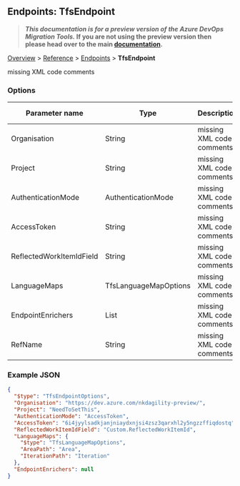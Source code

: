 ## Endpoints: TfsEndpoint

>**_This documentation is for a preview version of the Azure DevOps Migration Tools._ If you are not using the preview version then please head over to the main [documentation](https://nkdagility.github.io/azure-devops-migration-tools).**

[Overview](.././index.md) > [Reference](../index.md) > [Endpoints](./index.md) > **TfsEndpoint**

missing XML code comments

### Options

| Parameter name         | Type    | Description                              | Default Value                            |
|------------------------|---------|------------------------------------------|------------------------------------------|
| Organisation | String | missing XML code comments | missing XML code comments |
| Project | String | missing XML code comments | missing XML code comments |
| AuthenticationMode | AuthenticationMode | missing XML code comments | missing XML code comments |
| AccessToken | String | missing XML code comments | missing XML code comments |
| ReflectedWorkItemIdField | String | missing XML code comments | missing XML code comments |
| LanguageMaps | TfsLanguageMapOptions | missing XML code comments | missing XML code comments |
| EndpointEnrichers | List | missing XML code comments | missing XML code comments |
| RefName | String | missing XML code comments | missing XML code comments |


### Example JSON

```JSON
{
  "$type": "TfsEndpointOptions",
  "Organisation": "https://dev.azure.com/nkdagility-preview/",
  "Project": "NeedToSetThis",
  "AuthenticationMode": "AccessToken",
  "AccessToken": "6i4jyylsadkjanjniaydxnjsi4zsz3qarxhl2y5ngzzffiqdostq",
  "ReflectedWorkItemIdField": "Custom.ReflectedWorkItemId",
  "LanguageMaps": {
    "$type": "TfsLanguageMapOptions",
    "AreaPath": "Area",
    "IterationPath": "Iteration"
  },
  "EndpointEnrichers": null
}
```